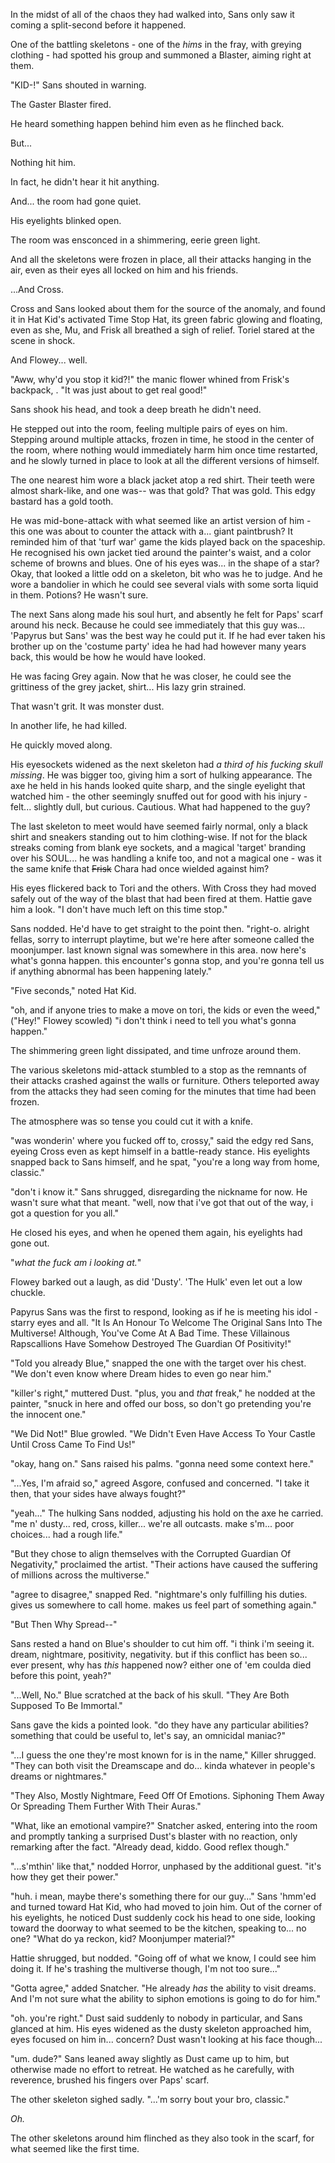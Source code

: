In the midst of all of the chaos they had walked into, Sans only saw it coming a split-second before it happened.

One of the battling skeletons - one of the *hims* in the fray, with greying clothing - had spotted his group and summoned a Blaster, aiming right at them.

"KID-!" Sans shouted in warning.

The Gaster Blaster fired.

He heard something happen behind him even as he flinched back.

But...

Nothing hit him.

In fact, he didn't hear it hit anything.

And... the room had gone quiet.

His eyelights blinked open.

The room was ensconced in a shimmering, eerie green light.

And all the skeletons were frozen in place, all their attacks hanging in the air, even as their eyes all locked on him and his friends.

...And Cross.

Cross and Sans looked about them for the source of the anomaly, and found it in Hat Kid's activated Time Stop Hat, its green fabric glowing and floating, even as she, Mu, and Frisk all breathed a sigh of relief. Toriel stared at the scene in shock.

And Flowey... well.

"Aww, why'd you stop it kid?!" the manic flower whined from Frisk's backpack, . "It was just about to get real good!"

Sans shook his head, and took a deep breath he didn't need.

He stepped out into the room, feeling multiple pairs of eyes on him. Stepping around multiple attacks, frozen in time,  he stood in the center of the room, where nothing would immediately harm him once time restarted, and he slowly turned in place to look at all the different versions of himself.

The one nearest him wore a black jacket atop a red shirt. Their teeth were almost shark-like, and one was-- was that gold? That was gold. This edgy bastard has a gold tooth.

He was mid-bone-attack with what seemed like an artist version of him - this one was about to counter the attack with a... giant paintbrush? It reminded him of that 'turf war' game the kids played back on the spaceship. He recognised his own jacket tied around the painter's waist, and a color scheme of browns and blues. One of his eyes was... in the shape of a star? Okay, that looked a little odd on a skeleton, bit who was he to judge. And he wore a bandolier in which he could see several vials with some sorta liquid in them. Potions? He wasn't sure.

The next Sans along made his soul hurt, and absently he felt for Paps' scarf around his neck. Because he could see immediately that this guy was... 'Papyrus but Sans' was the best way he could put it. If he had ever taken his brother up on the 'costume party' idea he had had however many years back, this would be how he would have looked.

He was facing Grey again. Now that he was closer, he could see the grittiness of the grey jacket, shirt... His lazy grin strained.

That wasn't grit. It was monster dust.

In another life, he had killed.

He quickly moved along.

His eyesockets widened as the next skeleton had *a third of his fucking skull missing*. He was bigger too, giving him a sort of hulking appearance. The axe he held in his hands looked quite sharp, and the single eyelight that watched him - the other seemingly snuffed out for good with his injury - felt... slightly dull, but curious. Cautious. What had happened to the guy?

The last skeleton to meet would have seemed fairly normal, only a black shirt and sneakers standing out to him clothing-wise. If not for the black streaks coming from blank eye sockets, and a magical 'target' branding over his SOUL... he was handling a knife too, and not a magical one - was it the same knife that ~~Frisk~~ Chara had once wielded against him?

His eyes flickered back to Tori and the others. With Cross they had moved safely out of the way of the blast that had been fired at them. Hattie gave him a look. "I don't have much left on this time stop."

Sans nodded. He'd have to get straight to the point then. "right-o. alright fellas, sorry to interrupt playtime, but we're here after someone called the moonjumper. last known signal was somewhere in this area. now here's what's gonna happen. this encounter's gonna stop, and you're gonna tell us if anything abnormal has been happening lately."

"Five seconds," noted Hat Kid.

"oh, and if anyone tries to make a move on tori, the kids or even the weed," ("Hey!" Flowey scowled) "i don't think i need to tell you what's gonna happen."

The shimmering green light dissipated, and time unfroze around them.

The various skeletons mid-attack stumbled to a stop as the remnants of their attacks crashed against the walls or furniture. Others teleported away from the attacks they had seen coming for the minutes that time had been frozen.

The atmosphere was so tense you could cut it with a knife.

"was wonderin' where you fucked off to, crossy," said the edgy red Sans, eyeing Cross even as kept himself in a battle-ready stance. His eyelights snapped back to Sans himself, and he spat, "you're a long way from home, classic."

"don't i know it." Sans shrugged, disregarding the nickname for now. He wasn't sure what that meant. "well, now that i've got that out of the way, i got a question for you all."

He closed his eyes, and when he opened them again, his eyelights had gone out.

"*what the fuck am i looking at.*"

Flowey barked out a laugh, as did 'Dusty'. 'The Hulk' even let out a low chuckle. 

Papyrus Sans was the first to respond, looking as if he is meeting his idol - starry eyes and all. "It Is An Honour To Welcome The Original Sans Into The Multiverse! Although, You've Come At A Bad Time. These Villainous Rapscallions Have Somehow Destroyed The Guardian Of Positivity!"

"Told you already Blue," snapped the one with the target over his chest. "We don't even know where Dream hides to even go near him."

"killer's right," muttered Dust. "plus, you and *that* freak," he nodded at the painter, "snuck in here and offed our boss, so don't go pretending you're the innocent one."

"We Did Not!" Blue growled. "We Didn't Even Have Access To Your Castle Until Cross Came To Find Us!"

"okay, hang on." Sans raised his palms. "gonna need some context here."

"...Yes, I'm afraid so," agreed Asgore, confused and concerned. "I take it then, that your sides have always fought?"

"yeah..." The hulking Sans nodded, adjusting his hold on the axe he carried. "me n' dusty... red, cross, killer... we're all outcasts. make s'm... poor choices... had a rough life."

"But they chose to align themselves with the Corrupted Guardian Of Negativity," proclaimed the artist. "Their actions have caused the suffering of millions across the multiverse."

"agree to disagree," snapped Red. "nightmare's only fulfilling his duties. gives us somewhere to call home. makes us feel part of something again."

"But Then Why Spread--"

Sans rested a hand on Blue's shoulder to cut him off. "i think i'm seeing it. dream, nightmare, positivity, negativity. but if this conflict has been so... ever present, why has *this* happened now? either one of 'em coulda died before this point, yeah?"

"...Well, No." Blue scratched at the back of his skull. "They Are Both Supposed To Be Immortal."

Sans gave the kids a pointed look. "do they have any particular abilities? something that could be useful to, let's say, an omnicidal maniac?"

"...I guess the one they're most known for is in the name," Killer shrugged. "They can both visit the Dreamscape and do... kinda whatever in people's dreams or nightmares."

"They Also, Mostly Nightmare, Feed Off Of Emotions. Siphoning Them Away Or Spreading Them Further With Their Auras."

"What, like an emotional vampire?" Snatcher asked, entering into the room and promptly tanking a surprised Dust's blaster with no reaction, only remarking after the fact. "Already dead, kiddo. Good reflex though."

"...s'mthin' like that," nodded Horror, unphased by the additional guest. "it's how they get their power."

"huh. i mean, maybe there's something there for our guy..." Sans 'hmm'ed and turned toward Hat Kid, who had moved to join him. Out of the corner of his eyelights, he noticed Dust suddenly cock his head to one side, looking toward the doorway to what seemed to be the kitchen, speaking to... no one? "What do ya reckon, kid? Moonjumper material?"

Hattie shrugged, but nodded. "Going off of what we know, I could see him doing it. If he's trashing the multiverse though, I'm not too sure..."

"Gotta agree," added Snatcher. "He already *has* the ability to visit dreams. And I'm not sure what the ability to siphon emotions is going to do for him."

"oh. you're right." Dust said suddenly to nobody in particular, and Sans glanced at him. His eyes widened as the dusty skeleton approached him, eyes focused on him in... concern? Dust wasn't looking at his face though...

"um. dude?" Sans leaned away slightly as Dust came up to him, but otherwise made no effort to retreat. He watched as he carefully, with reverence, brushed his fingers over Paps' scarf.

The other skeleton sighed sadly. "...'m sorry bout your bro, classic."

*Oh.*

The other skeletons around him flinched as they also took in the scarf, for what seemed like the first time.
